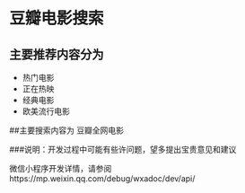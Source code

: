 # 豆瓣电影搜索
## 主要推荐内容分为
* 热门电影
* 正在热映
* 经典电影
* 欧美流行电影

##主要搜索内容为
豆瓣全网电影


###说明：开发过程中可能有些许问题，望多提出宝贵意见和建议

微信小程序开发详情，请参阅https://mp.weixin.qq.com/debug/wxadoc/dev/api/
